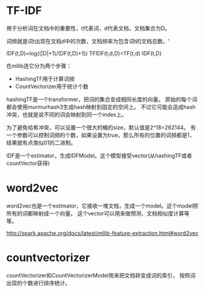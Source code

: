 
# TF-IDF

用于分析词在文档中的重要性，t代表词，d代表文档，文档集合为D。

词频就是词t出现在文档d中的次数，文档频率为包含词t的文档总数。'

IDF(t,D)=log((|D|+1)/(DF(t,D)+1))
TFIDF(t,d,D)=TF(t,d)⋅IDF(t,D)

在mllib连它分为两个步骤：

- HashingTF用于计算词频
- CountVectorizer用于统计个数

hashingTF是一个transformer，把词的集合变成相同长度的向量。
原始的每个词都会使用murmurhash3生成hash映射到固定的空间上。
不过它可能会造成hash冲突，也就是说不同的词会映射到同一个index上。

为了避免哈希冲突，可以设置一个很大的桶的size，默认值是2^18=262144。
有一个参数可以控制词频的个数，如果设置为true，那么所有的位置的词频都是1，
结果就有点类似01的二进制。

IDF是一个estimator，生成IDFModel。这个模型接受vector(从hashingTF或者countVector获得)

# word2vec

word2vec也是一个estimator，它接收一堆文档，生成一个model。这个model把所有的词都映射成一个向量。
这个vector可以用来做预测、文档相似度计算等等。

http://spark.apache.org/docs/latest/mllib-feature-extraction.html#word2vec

# countvectorizer

countVectorizer和CountVectorizerModel用来把文档转变成词的索引，
按照词出现的个数进行排序统计。